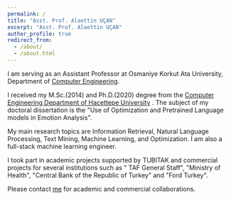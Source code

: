 ```yaml
---
permalink: /
title: "Asst. Prof. Alaettin UÇAN"
excerpt: "Asst. Prof. Alaettin UÇAN"
author_profile: true
redirect_from: 
  - /about/
  - /about.html
---
```


I am serving as an Assistant Professor at Osmaniye Korkut Ata University, Department of [Computer Engineering](http://bmb.osmaniye.edu.tr/).

I received my M.Sc.(2014) and Ph.D.(2020) degree from the [Computer Engineering Department of Hacettepe University](http://cs.hacettepe.edu.tr) . The subject of my doctoral dissertation is the "Use of Optimization and Pretrained Language models in Emotion Analysis".

My main research topics are Information Retrieval, Natural Language Processing, Text Mining, Machine Learning, and Optimization. I am also a full-stack machine learning engineer.

I took part in academic projects supported by TUBITAK and commercial projects for several institutions such as " TAF General Staff", "Ministry of Health", "Central Bank of the Republic of Turkey" and "Ford Turkey".

Please contact [me](mailto:ucanalaettin@gmail.com) for academic and commercial collaborations.
